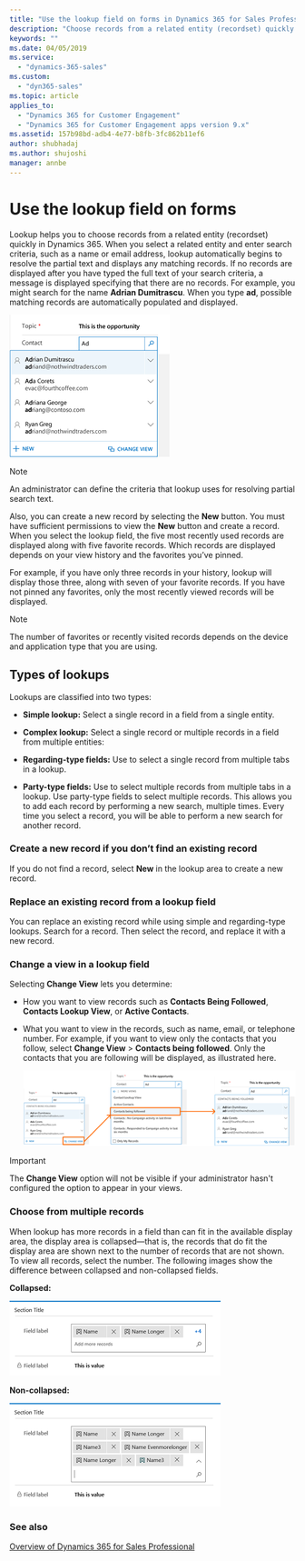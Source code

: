 ```yaml
---
title: "Use the lookup field on forms in Dynamics 365 for Sales Professional | MicrosoftDocs"
description: "Choose records from a related entity (recordset) quickly by using lookups in Dynamics 365 for Sales Professional."
keywords: ""
ms.date: 04/05/2019
ms.service:
  - "dynamics-365-sales"
ms.custom:
  - "dyn365-sales"
ms.topic: article
applies_to:
  - "Dynamics 365 for Customer Engagement"
  - "Dynamics 365 for Customer Engagement apps version 9.x"
ms.assetid: 157b98bd-adb4-4e77-b8fb-3fc862b11ef6
author: shubhadaj
ms.author: shujoshi
manager: annbe
---
```


# Use the lookup field on forms

Lookup helps you to choose records from a related entity (recordset) quickly in Dynamics 365. When you select a related entity and enter search criteria, such as a name or email address, lookup automatically begins to resolve the partial text and displays any matching records. If no records are displayed after you have typed the full text of your search criteria, a message is displayed specifying that there are no records. For example, you might search for the name **Adrian Dumitrascu**. When you type **ad**, possible matching records are automatically populated and displayed.

![Automatically populates matching records](media/automatically-populate-matching-records.png "Automatically populates matching records")

>[!NOTE] 
>An administrator can define the criteria that lookup uses for resolving partial search text.

Also, you can create a new record by selecting the **New** button. You must have sufficient permissions to view the **New** button and create a
record. When you select the lookup field, the five most recently used records are displayed along with five favorite records. Which records are displayed
depends on your view history and the favorites you’ve pinned. 

For example, if you have only three records in your history, lookup will display those three,
along with seven of your favorite records. If you have not pinned any favorites, only the most recently viewed records will be displayed.

>[!NOTE] 
>The number of favorites or recently visited records depends on the device and application type that you are using. 

## Types of lookups

Lookups are classified into two types: 

- **Simple lookup:** Select a single record in a field from a single entity. 

- **Complex lookup:** Select a single record or multiple records in a field from multiple entities: 

- **Regarding-type fields:** Use to select a single record from multiple tabs in a lookup. 

- **Party-type fields:** Use to select multiple records from multiple tabs in a lookup. Use party-type fields to select multiple records. This allows you to add
each record by performing a new search, multiple times. Every time you select a record, you will be able to perform a new search for another record.

### Create a new record if you don’t find an existing record

If you do not find a record, select **New** in the lookup area to create a new record.

### Replace an existing record from a lookup field

You can replace an existing record while using simple and regarding-type lookups. Search for a record. Then select the record, and replace it with a new record.

### Change a view in a lookup field 

Selecting **Change View** lets you determine:
 - How you want to view records such as **Contacts Being Followed**, **Contacts Lookup View**, or **Active Contacts**.
 - What you want to view in the records, such as name, email, or telephone number. For example, if you want to view only the contacts that you follow, select
    **Change View** \> **Contacts being followed**. Only the contacts that you are following will be displayed, as illustrated here. 

    ![Change view contacts types](media/change-view.png "Change view contacts types")

>[!IMPORTANT] 
>The **Change View** option will not be visible if your administrator hasn't configured the option to appear in your views.

### Choose from multiple records

When lookup has more records in a field than can fit in the available display area, the display area is collapsed—that is, the records that do fit the display area are shown next to the number of records that are not shown. To view all records, select the number. The following images show the difference between collapsed and non-collapsed fields.

**Collapsed:**

![Collapsed multi-lookup display area](media/collapsed-multi-lookup-display-area.png "Collapsed multi-lookup display area")


**Non-collapsed:**

![Non-collapsed multi-lookup display area](media/non-collapsed-multi-lookup-display-area.png "Non-collapsed multi-lookup display area")


### See also

[Overview of Dynamics 365 for Sales Professional](sales-professional-overview.md)
